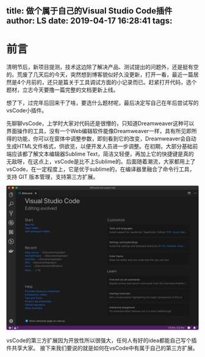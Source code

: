 title: 做个属于自己的Visual Studio Code插件
author: LS
date: 2019-04-17 16:28:41
tags:
---
前言
=============

清明节后，新项目提测，技术这边除了解决产品、测试提出的问题外，还是挺有空的。荒废了几天后的今天，突然想到博客貌似好久没更新，打开一看，最近一篇居然是4个月前的，还只是篇关于工具调试方面的小记录而已。赶紧打开代码，选个题材，立志今天要撸一篇完整的文档更新上线。

想了下，过完年后回来干了啥，要选什么题材呢，最后决定写自己在年后尝试写的vsCode小插件。

先聊聊vsCode，上学时大家对代码还是很懵的，只知道Dreamweaver这种可以界面操作的工具，没有一个Web编辑软件能像Dreamweaver一样，具有所见即所得的功能，你可以在窗体中调整参数，即刻看到它的改变，Dreamweaver会自动生成HTML文件格式，供欲览，以便开发人员进一步调整。在初期，大部分基础前端应该都了解文本编辑器Sublime Text，简洁又轻便，再加上它的快捷键是真的无敌呀，在这点上，vsCode是比不上Sublime的。后面随着潮流，大家都用上了vsCode，在一定程度上，它是优于sublime的，在编译器里融合了命令行工具，支持 GIT 版本管理，支持第三方扩展。

![](../images/post/1001.png)

vsCode的第三方扩展因为开放性所以很强大，任何人有好的idea都能自己写个插件共享大家。
接下来我们要说的就是如何在vsCode中有属于自己的第三方扩展。